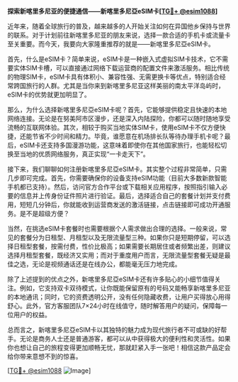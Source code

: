 **探索新喀里多尼亚的便捷通信——新喀里多尼亞eSIM卡[[TG💪+ @esim1088](https://t.me/s/esim1088)]**

近年来，随着全球旅行的普及，越来越多的人开始关注如何在异国他乡保持与世界的联系。对于计划前往新喀里多尼亚的朋友来说，选择一款合适的手机卡或流量卡至关重要。而今天，我要向大家隆重推荐的就是——新喀里多尼亞eSIM卡。

首先，什么是eSIM卡？简单来说，eSIM卡是一种嵌入式虚拟SIM卡技术，它不需要实体SIM卡槽，可以直接通过网络下载运营商的配置文件来激活服务。相比传统的物理SIM卡，eSIM卡具有体积小、兼容性强、无需更换卡等优点，特别适合经常跨国旅行的人群。尤其是当你来到新喀里多尼亚这样美丽的南太平洋岛屿时，eSIM卡的优势就更加明显了。

那么，为什么选择新喀里多尼亞eSIM卡呢？首先，它能够提供稳定且快速的本地网络连接。无论是在努美阿市区漫步，还是深入内陆探险，你都可以随时随地享受流畅的互联网体验。其次，相较于购买当地实体SIM卡，使用eSIM卡不仅方便快捷，还能节省不少时间和精力。毕竟，谁愿意在机场排长队等待办理手机卡呢？最后，eSIM卡还支持多国漫游功能，这意味着即使你在其他国家旅行，也能轻松切换至当地的优质网络服务，真正实现“一卡走天下”。

接下来，我们聊聊如何注册新喀里多尼亞eSIM卡。其实整个过程非常简单，只需几步即可完成。首先，你需要确保你的设备支持eSIM功能（目前大多数新款智能手机都已支持）。然后，访问官方合作平台或下载相关应用程序，按照指引输入必要的信息并上传身份证件照片进行验证。最后，选择适合自己的套餐计划并支付费用，短短几分钟后，你就能收到运营商发送的激活链接，点击链接即可成功开通服务。是不是超级方便？

当然，在挑选eSIM卡套餐时也需要根据个人需求做出合理的选择。一般来说，常见的套餐分为日租型、月租型以及无限流量型三种。如果你只是短期停留，可以选择日租型套餐，按需付费，性价比极高；如果需要长期居住或者频繁出差，则建议选择月租型套餐，既经济又实用；而对于重度用户而言，无限流量型套餐无疑是最佳之选，无论是视频通话还是在线办公，都能毫无压力地完成。

除了上述提到的优点之外，新喀里多尼亞eSIM卡还有许多贴心的小细节值得关注。例如，它支持双卡双待模式，让你既能保留原有的号码又能畅享新喀里多尼亚的本地通讯；同时，它的资费透明公开，没有任何隐藏收费，让用户买得放心用得舒心。此外，官方客服团队7×24小时在线值守，随时解答用户的疑问，保障每一位用户的权益。

总而言之，新喀里多尼亞eSIM卡以其独特的魅力成为现代旅行者不可或缺的好帮手。无论是商务人士还是普通游客，都可以从中获得极大的便利性和灵活性。如果你也想让自己的旅程变得更加顺畅无忧，那就赶紧入手一张吧！相信这款产品定会给你带来意想不到的惊喜。

[[TG💪+ @esim1088](https://t.me/s/esim1088) ![Image](https://i.postimg.cc/4NQfJmqS/Snipaste-2025-05-13-00-14-12.png)]